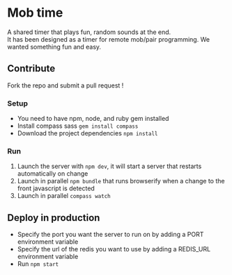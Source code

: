 # Mob time

A shared timer that plays fun, random sounds at the end.  
It has been designed as a timer for remote mob/pair programming. We wanted something
fun and easy. 

## Contribute
Fork the repo and submit a pull request !
### Setup
- You need to have npm, node, and ruby gem installed
- Install compass sass ```gem install compass```
- Download the project dependencies ```npm install```
### Run
1. Launch the server with ```npm dev```, it will start a server that restarts 
automatically on change
2. Launch in parallel ```npm bundle``` that runs browserify when a change to the
front javascript is detected
3. Launch in parallel ```compass watch``` 

## Deploy in production
- Specify the port you want the server to run on by adding a PORT environment variable
- Specify the url of the redis you want to use by adding a REDIS_URL environment variable
- Run ```npm start ```
